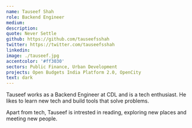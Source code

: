 ```yaml
---
name: Tauseef Shah
role: Backend Engineer
medium:
description:
quote: Never Settle
github: https://github.com/tauseefsshah
twitter: https://twitter.com/tauseefsshah
linkedin:
image: ./tauseef.jpg
accentcolor: '#ff3030'
sectors: Public Finance, Urban Development
projects: Open Budgets India Platform 2.0, OpenCity
text: dark
---
```


Tauseef works as a Backend Engineer at CDL and is a tech enthusiast. He likes to learn new tech and build tools that solve problems.

Apart from tech, Tauseef is intrested in reading, exploring new places and meeting new people.
